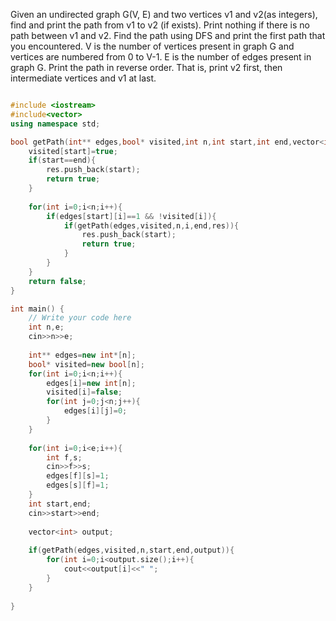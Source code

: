Given an undirected graph G(V, E) and two vertices v1 and v2(as integers), find and print the path from v1 to v2 (if exists). Print nothing if there is no path between v1 and v2.
Find the path using DFS and print the first path that you encountered.
V is the number of vertices present in graph G and vertices are numbered from 0 to V-1.
E is the number of edges present in graph G.
Print the path in reverse order. That is, print v2 first, then intermediate vertices and v1 at last.


```cpp

#include <iostream>
#include<vector>
using namespace std;

bool getPath(int** edges,bool* visited,int n,int start,int end,vector<int> &res){
    visited[start]=true;
    if(start==end){
        res.push_back(start);
        return true;
    }
    
    for(int i=0;i<n;i++){
        if(edges[start][i]==1 && !visited[i]){
            if(getPath(edges,visited,n,i,end,res)){
                res.push_back(start);
                return true;
            }
        }
    }
    return false;
}

int main() {
    // Write your code here
    int n,e;
    cin>>n>>e;
    
    int** edges=new int*[n];
    bool* visited=new bool[n];
    for(int i=0;i<n;i++){
        edges[i]=new int[n];
        visited[i]=false;
        for(int j=0;j<n;j++){
            edges[i][j]=0;
        }
    }
    
    for(int i=0;i<e;i++){
        int f,s;
        cin>>f>>s;
        edges[f][s]=1;
        edges[s][f]=1;
    }
    int start,end;
    cin>>start>>end;
    
    vector<int> output;
    
    if(getPath(edges,visited,n,start,end,output)){
        for(int i=0;i<output.size();i++){
            cout<<output[i]<<" ";
        }
    }
    
}

```
